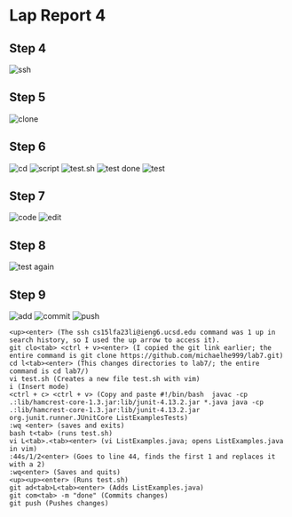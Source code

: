 # Lap Report 4

## Step 4
![ssh](ssh.png)

## Step 5
![clone](clone.png)

## Step 6
![cd](cd.png)
![script](script.png)
![test.sh](test_vim.png)
![test done](test_done.png)
![test](test.png)

## Step 7
![code](code.png)
![edit](edit.png)

## Step 8
![test again](good_tests.png)

## Step 9
![add](add.png)
![commit](commit.png)
![push](push.png)

```
<up><enter> (The ssh cs15lfa23li@ieng6.ucsd.edu command was 1 up in search history, so I used the up arrow to access it).
git clo<tab> <ctrl + v><enter> (I copied the git link earlier; the entire command is git clone https://github.com/michaelhe999/lab7.git)
cd l<tab><enter> (This changes directories to lab7/; the entire command is cd lab7/)
vi test.sh (Creates a new file test.sh with vim)
i (Insert mode)
<ctrl + c> <ctrl + v> (Copy and paste #!/bin/bash  javac -cp .:lib/hamcrest-core-1.3.jar:lib/junit-4.13.2.jar *.java java -cp .:lib/hamcrest-core-1.3.jar:lib/junit-4.13.2.jar org.junit.runner.JUnitCore ListExamplesTests)
:wq <enter> (saves and exits)
bash t<tab> (runs test.sh)
vi L<tab>.<tab><enter> (vi ListExamples.java; opens ListExamples.java in vim)
:44s/1/2<enter> (Goes to line 44, finds the first 1 and replaces it with a 2)
:wq<enter> (Saves and quits)
<up><up><enter> (Runs test.sh)
git ad<tab>L<tab><enter> (Adds ListExamples.java)
git com<tab> -m "done" (Commits changes)
git push (Pushes changes)

```
